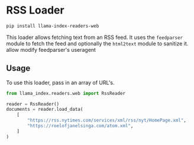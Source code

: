# RSS Loader

```bash
pip install llama-index-readers-web
```

This loader allows fetching text from an RSS feed. It uses the `feedparser` module
to fetch the feed and optionally the `html2text` module to sanitize it.
allow modify feedparser's useragent

## Usage

To use this loader, pass in an array of URL's.

```python
from llama_index.readers.web import RssReader

reader = RssReader()
documents = reader.load_data(
    [
        "https://rss.nytimes.com/services/xml/rss/nyt/HomePage.xml",
        "https://roelofjanelsinga.com/atom.xml",
    ]
)
```
